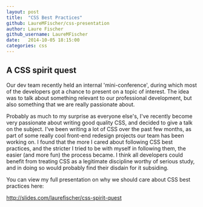 ```yaml
---
layout: post
title:  "CSS Best Practices"
github: LaureMFischer/css-presentation
author: Laure Fischer
github_username: LaureMFischer
date:   2014-10-05 18:15:00
categories: css
---
```


## A CSS spirit quest

Our dev team recently held an internal 'mini-conference', during which most of the developers got a chance to present on a topic of interest. The idea was to talk about something relevant to our professional development, but also something that we are really passionate about.

Probably as much to my surprise as everyone else's, I've recently become very passionate about writing good quality CSS, and decided to give a talk on the subject. I've been writing a lot of CSS over the past few months, as part of some really cool front-end redesign projects our team has been working on. I found that the more I cared about following CSS best practices, and the stricter I tried to be with myself in following them, the easier (and more fun) the process became. I think all developers could benefit from treating CSS as a legitimate discipline worthy of serious study, and in doing so would probably find their disdain for it subsiding.

You can view my full presentation on why we should care about CSS best practices here:

http://slides.com/laurefischer/css-spirit-quest